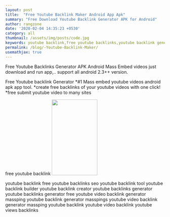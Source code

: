 ```yaml
---
layout: post
title:  "Free Youtube Backlink Maker Android App Apk"
summary: "Free Download Youtube Backlink Generator APK for Android"
author: rangzone
date: '2020-02-04 14:35:23 +0530'
category: all
thumbnail: /assets/img/posts/code.jpg
keywords: youtube backlink,free youtube backlinks,youtube backlink generator,youtube backlink maker
permalink: /blog/-Youtube-Backlink-Maker/
usemathjax: true
---
```

Free Youtube Backlinks Generator APK Android Mass Embed videos
just download and run app,.. support all android 2.3++ version.

Free Youtube backlink Generator
*#1 Mass embed youtube videos android apk app tool. *create free backlinks of your youtube videos with one click! *free submit youtube video to many sites

free youtube backlink
<img src="https://camo.githubusercontent.com/6a61de0352a22f4c2a502be6bb97835908d9317c2d87750f2d65347a91a5aba7/68747470733a2f2f692e6962622e636f2f376e70547362592f3438302d332e6a7067" width="144" height="240" />

youtube backlink free youtube backlinks seo youtube backlink tool youtube backlink builder youtube backlink creator youtube backlinks generator youtube backlinks generator free youtube video backlink generator massping youtube backlink generator masspings youtube video backlink generator massping youtube backlink youtube video backlink youtube views backlinks

